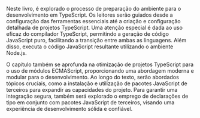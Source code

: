 Neste livro, é explorado o processo de preparação do ambiente para o desenvolvimento em TypeScript. Os leitores serão guiados desde a configuração das ferramentas essenciais até a criação e configuração detalhada de projetos TypeScript. Uma atenção especial é dada ao uso eficaz do compilador TypeScript, permitindo a geração de código JavaScript puro, facilitando a transição entre ambas as linguagens. Além disso, executa o código JavaScript resultante utilizando o ambiente Node.js. 

O capítulo também se aprofunda na otimização de projetos TypeScript para o uso de módulos ECMAScript, proporcionando uma abordagem moderna e modular para o desenvolvimento. Ao longo do texto, serão abordados tópicos cruciais, como a instalação e utilização de pacotes JavaScript de terceiros para expandir as capacidades do projeto. Para garantir uma integração segura, também será explorado o emprego de declarações de tipo em conjunto com pacotes JavaScript de terceiros, visando uma experiência de desenvolvimento sólida e confiável.





